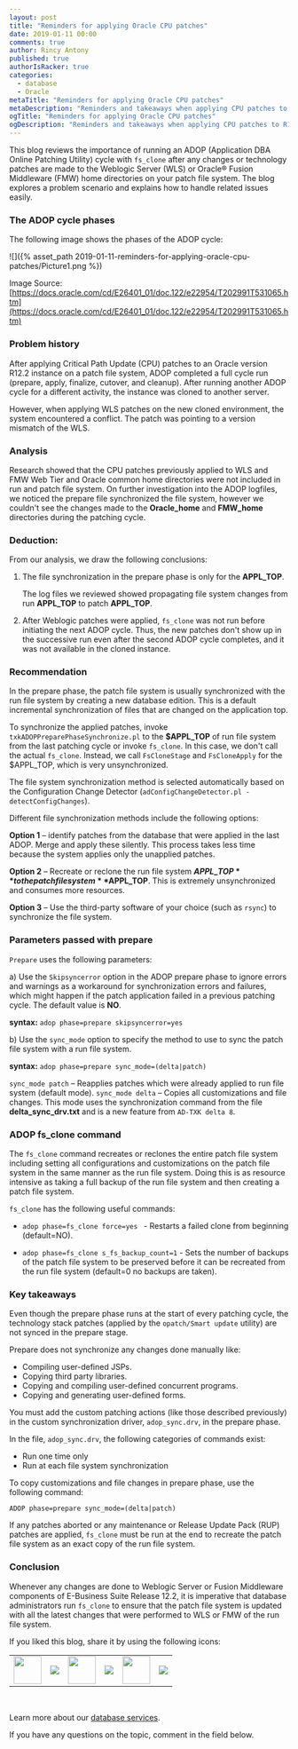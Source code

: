 ```yaml
---
layout: post
title: "Reminders for applying Oracle CPU patches"
date: 2019-01-11 00:00
comments: true
author: Rincy Antony
published: true
authorIsRacker: true
categories:
  - database
  - Oracle
metaTitle: "Reminders for applying Oracle CPU patches"
metaDescription: "Reminders and takeaways when applying CPU patches to R12.2 environments"
ogTitle: "Reminders for applying Oracle CPU patches"
ogDescription: "Reminders and takeaways when applying CPU patches to R12.2 environments"
---
```


This blog reviews the importance of running an ADOP (Application DBA Online
Patching Utility) cycle with `fs_clone` after any changes or technology patches
are made to the Weblogic Server (WLS) or Oracle&reg; Fusion Middleware (FMW)
home directories on your patch file system. The blog explores a problem scenario
and explains how to handle related issues easily.

<!-- more -->

### The ADOP cycle phases

The following image shows the phases of the ADOP cycle:

![]({% asset_path 2019-01-11-reminders-for-applying-oracle-cpu-patches/Picture1.png %})

Image Source: [https://docs.oracle.com/cd/E26401_01/doc.122/e22954/T202991T531065.htm](https://docs.oracle.com/cd/E26401_01/doc.122/e22954/T202991T531065.htm)

### Problem history

After applying Critical Path Update (CPU) patches to an Oracle version R12.2
instance on a patch file system, ADOP completed a full cycle run (prepare, apply,
finalize, cutover, and cleanup). After running another ADOP cycle for a different
activity, the instance was cloned to another server.

However, when applying WLS patches on the new cloned environment, the system
encountered a conflict. The patch was pointing to a version mismatch of the WLS.

### Analysis

Research showed that the CPU patches previously applied to WLS and FMW Web Tier
and Oracle common home directories were not included in run and patch file system.
On further investigation into the ADOP logfiles, we noticed the prepare file
synchronized the file system, however we couldn't see the changes made to the
**Oracle\_home** and **FMW\_home** directories during the patching cycle.

### Deduction:

From our analysis, we draw the following conclusions:

1. The file synchronization in the prepare phase is only for the **APPL\_TOP**.

   The log files we reviewed showed propagating file system changes from run
   **APPL\_TOP** to patch **APPL\_TOP**.

2. After Weblogic patches were applied, `fs_clone` was not run before initiating
   the next ADOP cycle.  Thus, the new patches don't show up in the successive
   run even after the second ADOP cycle completes, and it was not available in
   the cloned instance.

### Recommendation

In the prepare phase, the patch file system is usually synchronized with the run
file system by creating a new database edition. This is a default incremental
synchronization of files that are changed on the application top.

To synchronize the applied patches, invoke `txkADOPPreparePhaseSynchronize.pl`
to the **$APPL\_TOP** of run file system from the last patching cycle or invoke
`fs_clone`. In this case, we don't call the actual `fs_clone`. Instead, we call
`FsCloneStage` and `FsCloneApply` for the $APPL_TOP, which is very unsynchronized.

The file system synchronization method is selected automatically based on the
Configuration Change Detector (`adConfigChangeDetector.pl -detectConfigChanges`).

Different file synchronization methods include the following options:

**Option 1** – identify patches from the database that were applied in the last
ADOP. Merge and apply these silently. This process takes less time because
the system applies only the unapplied patches.

**Option 2** – Recreate or reclone the run file system **$APPL\_TOP** to
the patch file system **$APPL\_TOP**. This is extremely unsynchronized and
consumes more resources.

**Option 3** – Use the third-party software of your choice (such as `rsync`) to
synchronize the file system.

### Parameters passed with prepare

`Prepare` uses the following parameters:

a) Use the `Skipsyncerror` option in the ADOP prepare phase to ignore errors and
   warnings as a workaround for synchronization errors and failures, which might
   happen if the patch application failed in a previous patching cycle. The
   default value is **NO**.

   **syntax:** `adop phase=prepare skipsyncerror=yes`

b) Use the `sync_mode` option to specify the method to use to sync the patch file
   system with a run file system.

   **syntax:** `adop phase=prepare sync_mode=(delta|patch)`

   `sync_mode patch` – Reapplies patches which were already applied to run
   file system (default mode).
   `sync_mode delta` – Copies all customizations and file changes. This mode
   uses the synchronization command from the file **delta\_sync\_drv.txt** and
   is a new feature from `AD-TXK delta 8`.

### ADOP fs_clone command

 The `fs_clone` command recreates or reclones the entire patch file system
 including setting all configurations and customizations on the patch file
 system in the same manner as the run file system. Doing this is as resource
 intensive as taking a full backup of the run file system and then creating a
 patch file system.

`fs_clone` has the following useful commands:

- `adop phase=fs_clone force=yes ` - Restarts a failed clone from beginning
   (default=NO).

- `adop phase=fs_clone s_fs_backup_count=1` - Sets the number of backups of the
   patch file system to be preserved before it can be recreated from the run
   file system (default=0 no backups are taken).

### Key takeaways

Even though the prepare phase runs at the start of every patching cycle, the
technology stack patches (applied by the `opatch/Smart update` utility) are not
synced in the prepare stage.

Prepare does not synchronize any changes done manually like:
-	Compiling user-defined JSPs.
-	Copying third party libraries.
-	Copying and compiling user-defined concurrent programs.
-	Copying and generating user-defined forms.

You must add the custom patching actions (like those described previously) in the
custom synchronization driver, `adop_sync.drv`, in the prepare phase.

In the file, `adop_sync.drv`, the following categories of commands exist:

-	Run one time only
-	Run at each file system synchronization

To copy customizations and file changes in prepare phase, use the following
command:

`ADOP phase=prepare sync_mode=(delta|patch)`

If any patches aborted or any maintenance or Release Update Pack (RUP)
patches are applied, `fs_clone` must be run at the end to recreate the patch
file system as an exact copy of the run file system.


### Conclusion

Whenever any changes are done to Weblogic Server or Fusion Middleware components
of E-Business Suite Release 12.2, it is imperative that database administrators
run `fs_clone` to ensure that the patch file system is updated with all the
latest changes that were performed to WLS or FMW of the run file system.


<table>
  <tr>If you liked this blog, share it by using the following icons:</tr>
  <tr>
   <td>
       <img src="{% asset_path line-tile.png %}" width=50 >
    </td>
    <td>
      <a href="https://twitter.com/home?status=https%3A//developer.rackspace.com/blog/reminders-for-applying-oracle-cpu-patches/">
        <img src="{% asset_path shareT.png %}">
      </a>
    </td>
    <td>
       <img src="{% asset_path line-tile.png %}" width=50 >
    </td>
    <td>
      <a href="https://www.facebook.com/sharer/sharer.php?u=https%3A//developer.rackspace.com/blog/reminders-for-applying-oracle-cpu-patches/">
        <img src="{% asset_path shareFB.png %}">
      </a>
    </td>
    <td>
       <img src="{% asset_path line-tile.png %}" width=50 >
    </td>
    <td>
      <a href="https://www.linkedin.com/shareArticle?mini=true&url=https%3A//developer.rackspace.com/blog/reminders-for-applying-oracle-cpu-patches&summary=&source=">
        <img src="{% asset_path shareL.png %}">
      </a>
    </td>
  </tr>
</table>

</br>

Learn more about our [database services](https://www.rackspace.com/dba-services).

If you have any questions on the topic, comment in the field below.

